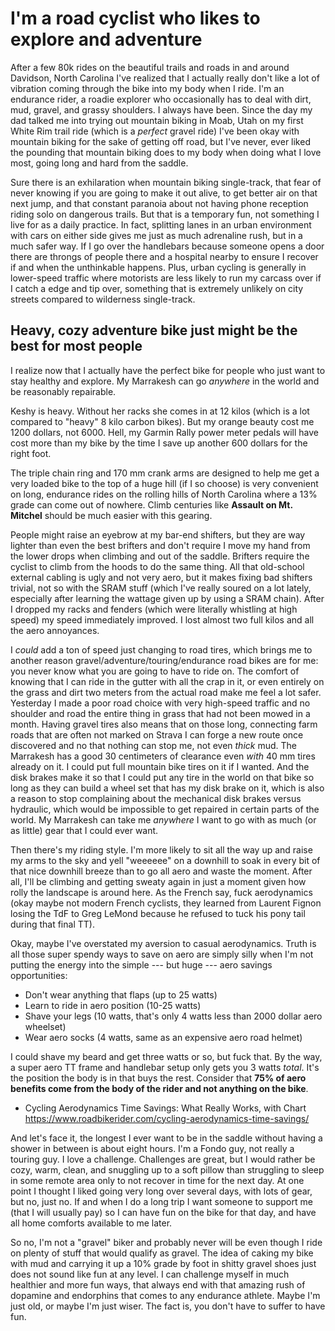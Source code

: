 # I'm a road cyclist who likes to explore and adventure

After a few 80k rides on the beautiful trails and roads in and around Davidson, North Carolina I've realized that I actually really don't like a lot of vibration coming through the bike into my body when I ride. I'm an endurance rider, a roadie explorer who occasionally has to deal with dirt, mud, gravel, and grassy shoulders. I always have been. Since the day my dad talked me into trying out mountain biking in Moab, Utah on my first White Rim trail ride (which is a *perfect* gravel ride) I've been okay with mountain biking for the sake of getting off road, but I've never, ever liked the pounding that mountain biking does to my body when doing what I love most, going long and hard from the saddle.

Sure there is an exhilaration when mountain biking single-track, that fear of never knowing if you are going to make it out alive, to get better air on that next jump, and that constant paranoia about not having phone reception riding solo on dangerous trails. But that is a temporary fun, not something I live for as a daily practice. In fact, splitting lanes in an urban environment with cars on either side gives me just as much adrenaline rush, but in a much safer way. If I go over the handlebars because someone opens a door there are throngs of people there and a hospital nearby to ensure I recover if and when the unthinkable happens. Plus, urban cycling is generally in lower-speed traffic where motorists are less likely to run my carcass over if I catch a edge and tip over, something that is extremely unlikely on city streets compared to wilderness single-track.

## Heavy, cozy adventure bike just might be the best for most people

I realize now that I actually have the perfect bike for people who just want to stay healthy and explore. My Marrakesh can go *anywhere* in the world and be reasonably repairable.

Keshy is heavy. Without her racks she comes in at 12 kilos (which is a lot compared to "heavy" 8 kilo carbon bikes). But my orange beauty cost me 1200 dollars, not 6000. Hell, my Garmin Rally power meter pedals will have cost more than my bike by the time I save up another 600 dollars for the right foot.

The triple chain ring and 170 mm crank arms are designed to help me get a very loaded bike to the top of a huge hill (if I so choose) is very convenient on long, endurance rides on the rolling hills of North Carolina where a 13% grade can come out of nowhere. Climb centuries like **Assault on Mt. Mitchel** should be much easier with this gearing.

People might raise an eyebrow at my bar-end shifters, but they are way lighter than even the best brifters and don't require I move my hand from the lower drops when climbing and out of the saddle. Brifters require the cyclist to climb from the hoods to do the same thing. All that old-school external cabling is ugly and not very aero, but it makes fixing bad shifters trivial, not so with the SRAM stuff (which I've really soured on a lot lately, especially after learning the wattage given up by using a SRAM chain). After I dropped my racks and fenders (which were literally whistling at high speed) my speed immediately improved. I lost almost two full kilos and all the aero annoyances.

I *could* add a ton of speed just changing to road tires, which brings me to another reason gravel/adventure/touring/endurance road bikes are for me: you never know what you are going to have to ride on. The comfort of knowing that I can ride in the gutter with all the crap in it, or even entirely on the grass and dirt two meters from the actual road make me feel a lot safer. Yesterday I made a poor road choice with very high-speed traffic and no shoulder and road the entire thing in grass that had not been mowed in a month. Having gravel tires also means that on those long, connecting farm roads that are often not marked on Strava I can forge a new route once discovered and no that nothing can stop me, not even *thick* mud. The Marrakesh has a good 30 centimeters of clearance even *with* 40 mm tires already on it. I could put full mountain bike tires on it if I wanted. And the disk brakes make it so that I could put any tire in the world on that bike so long as they can build a wheel set that has my disk brake on it, which is also a reason to stop complaining about the mechanical disk brakes versus hydraulic, which would be impossible to get repaired in certain parts of the world. My Marrakesh can take me *anywhere* I want to go with as much (or as little) gear that I could ever want.

Then there's my riding style. I'm more likely to sit all the way up and raise my arms to the sky and yell "weeeeee" on a downhill to soak in every bit of that nice downhill breeze than to go all aero and waste the moment. After all, I'll be climbing and getting sweaty again in just a moment given how rolly the landscape is around here. As the French say, fuck aerodynamics (okay maybe not modern French cyclists, they learned from Laurent Fignon losing the TdF to Greg LeMond because he refused to tuck his pony tail during that final TT).

Okay, maybe I've overstated my aversion to casual aerodynamics. Truth is all those super spendy ways to save on aero are simply silly when I'm not putting the energy into the simple --- but huge --- aero savings opportunities:

* Don't wear anything that flaps (up to 25 watts)
* Learn to ride in aero position (10-25 watts)
* Shave your legs (10 watts, that's only 4 watts less than 2000 dollar aero wheelset)
* Wear aero socks (4 watts, same as an expensive aero road helmet)

I could shave my beard and get three watts or so, but fuck that. By the way, a super aero TT frame and handlebar setup only gets you 3 watts *total*. It's the position the body is in that buys the rest. Consider that **75% of aero benefits come from the body of the rider and not anything on the bike**.

* Cycling Aerodynamics Time Savings: What Really Works, with Chart  
  <https://www.roadbikerider.com/cycling-aerodynamics-time-savings/>

And let's face it, the longest I ever want to be in the saddle without having a shower in between is about eight hours. I'm a Fondo guy, not really a touring guy. I love a challenge. Challenges are great, but I would rather be cozy, warm, clean, and snuggling up to a soft pillow than struggling to sleep in some remote area only to not recover in time for the next day. At one point I thought I liked going very long over several days, with lots of gear, but no, just no. If and when I do a long trip I want someone to support me (that I will usually pay) so I can have fun on the bike for that day, and have all home comforts available to me later.

So no, I'm not a "gravel" biker and probably never will be even though I ride on plenty of stuff that would qualify as gravel. The idea of caking my bike with mud and carrying it up a 10% grade by foot in shitty gravel shoes just does not sound like fun at any level. I can challenge myself in much healthier and more fun ways, that always end with that amazing rush of dopamine and endorphins that comes to any endurance athlete. Maybe I'm just old, or maybe I'm just wiser. The fact is, you don't have to suffer to have fun.
